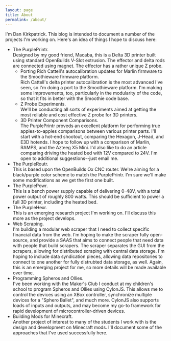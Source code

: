 ```yaml
---
layout: page
title: About
permalink: /about/
---
```


I'm Dan Kirkpatrick.  This blog is intended to document a number of the projects I'm working on.  Here's an idea of things I hope to discuss here:

- The PurplePrintr.  
  Designed by my good friend, Macaba, this is a Delta 3D printer built using standard OpenBuilds V-Slot extrusion.  The effector and delta rods are connected using magnet.  The effector has a rather unique Z probe.
  - Porting Rich Cattell's autocalibration updates for Marlin firmware to the Smoothieware firmware platform.  
    Rich Cattell's delta printer autocalibration is the most advanced I've seen, so I'm doing a port to the Smoothieware platform.  I'm making some improvements, too, particularly in the modularity of the code, so that it fits in better with the Smoothie code base.
  - Z Probe Experiments.  
    We'll be conducting all sorts of experiments aimed at getting the most reliable and cost effective Z probe for 3D printers.  
  - 3D Printer Component Comparisons.  
    The PurplePrintr proveds an excellent platform for performing true apples-to-apples comparisons between various printer parts.  I'll start with a hot-end shootout, comparing the Hexagon, J-Head, and E3D hotends.  I hope to follow up with a comparison of Marlin, RAMPS, and the Azteeg X5 Mini.  I'd also like to do an article comparing driving the heated bed with 12V compared to 24V.  I'm open to additional suggestions--just email me.
- The PurpleRoutr.  
  This is based upon the OpenBuilds Ox CNC router.  We're aiming for a black/purple color scheme to match the PurplePrintr.  I'm sure we'll make some modifications as we get the first one built.
- The PurplePowr.  
  This is a bench power supply capable of delivering 0-48V, with a total power output of roughly 800 watts.  This should be sufficient to power a full 3D printer, including the heated bed.
- The PurpleHexr.  
  This is an emerging research project I'm working on.  I'll discuss this more as the project develops.
- Web Scraping.  
  I'm building a modular web scraper that I need to collect specific financial data from the web.  I'm hoping to make the scraper fully open-source, and provide a SAAS that aims to connect people that need data with people that build scrapers.  The scraper separates the GUI from the scrapers, allowing for distributed scraping with central data storage.  I'm hoping to include data syndication pieces, allowing data repositories to connect to one another for fully distrubted data storage, as well.  Again, this is an emerging project for me, so more details will be made available over time. 
- Programming Spheros and Ollies.  
  I've been working with the Maker's Club I conduct at my children's school to program Spheros and Ollies using CylonJS.  This allows me to control the devices using an XBox controller, synchronize multiple devices for a "Sphero Ballet", and much more.  CylonJS also supports loads of inputs and outputs, and may become my go-to framework for rapid development of microcontroller-driven devices.
- Building Mods for Minecraft.  
  Another project of interest to many of the students I work with is the design and development on Minecraft mods.  I'll document some of the approaches that I've used successfully here.
